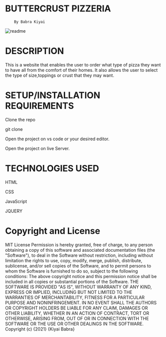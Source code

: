 # BUTTERCRUST PIZZERIA
        
        By Babra Kiyai
        

 ![readme](https://user-images.githubusercontent.com/91152578/143829045-81b7b99b-b53f-47ca-abe6-bbb46b747c07.png)
   
         
# DESCRIPTION


This is a website that enables the user to order what type of pizza they want to have all from the comfort of their homes. It also allows the user to select the  type of size,toppings or crust that they may want.

# SETUP/INSTALLATION REQUIREMENTS

Clone the repo

 git clone
 
Open the project on vs code or your desired editor.

Open the project on live Server.

# TECHNOLOGIES USED

HTML

CSS

JavaScript

JQUERY

# Copyright and License

MIT License Permission is hereby granted, free of charge, to any person obtaining a copy of this software and associated documentation files (the "Software"), to deal in the Software without restriction, including without limitation the rights to use, copy, modify, merge, publish, distribute, sublicense, and/or sell copies of the Software, and to permit persons to whom the Software is furnished to do so, subject to the following conditions: The above copyright notice and this permission notice shall be included in all copies or substantial portions of the Software. THE SOFTWARE IS PROVIDED "AS IS", WITHOUT WARRANTY OF ANY KIND, EXPRESS OR IMPLIED, INCLUDING BUT NOT LIMITED TO THE WARRANTIES OF MERCHANTABILITY, FITNESS FOR A PARTICULAR PURPOSE AND NONINFRINGEMENT. IN NO EVENT SHALL THE AUTHORS OR COPYRIGHT HOLDERS BE LIABLE FOR ANY CLAIM, DAMAGES OR OTHER LIABILITY, WHETHER IN AN ACTION OF CONTRACT, TORT OR OTHERWISE, ARISING FROM, OUT OF OR IN CONNECTION WITH THE SOFTWARE OR THE USE OR OTHER DEALINGS IN THE SOFTWARE. Copyright (c) {2021} {Kiyai Babra}
